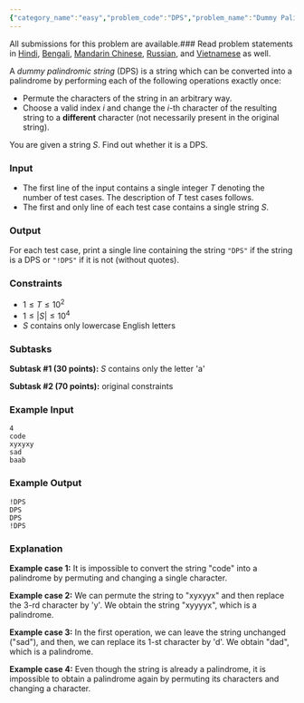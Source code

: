 ```yaml
---
{"category_name":"easy","problem_code":"DPS","problem_name":"Dummy Palindromic Strings","languages_supported":{"0":"C","1":"CPP14","2":"JAVA","3":"PYTH","4":"PYTH 3.6","5":"PYPY","6":"CS2","7":"PAS fpc","8":"PAS gpc","9":"RUBY","10":"PHP","11":"GO","12":"NODEJS","13":"HASK","14":"rust","15":"SCALA","16":"swift","17":"D","18":"PERL","19":"FORT","20":"WSPC","21":"ADA","22":"CAML","23":"ICK","24":"BF","25":"ASM","26":"CLPS","27":"PRLG","28":"ICON","29":"SCM qobi","30":"PIKE","31":"ST","32":"NICE","33":"LUA","34":"BASH","35":"NEM","36":"LISP sbcl","37":"LISP clisp","38":"SCM guile","39":"JS","40":"ERL","41":"TCL","42":"kotlin","43":"PERL6","44":"TEXT","45":"SCM chicken","46":"PYP3","47":"CLOJ","48":"R","49":"COB","50":"FS"},"max_timelimit":1,"source_sizelimit":50000,"problem_author":"abdullah768","problem_tester":null,"date_added":"15-05-2019","tags":{"0":"abdullah768","1":"frequency","2":"ltime72","3":"simple","4":"taran_1407"},"time":{"view_start_date":1558803600,"submit_start_date":1558803600,"visible_start_date":1558803600,"end_date":1735669800},"is_direct_submittable":false,"layout":"problem"}
---
```

<span class="solution-visible-txt">All submissions for this problem are available.</span>### Read problem statements in [Hindi](http://www.codechef.com/download/translated/LTIME72/hindi/DPS.pdf), [Bengali](http://www.codechef.com/download/translated/LTIME72/bengali/DPS.pdf), [Mandarin Chinese](http://www.codechef.com/download/translated/LTIME72/mandarin/DPS.pdf), [Russian](http://www.codechef.com/download/translated/LTIME72/russian/DPS.pdf), and [Vietnamese](http://www.codechef.com/download/translated/LTIME72/vietnamese/DPS.pdf) as well.

A *dummy palindromic string* (DPS) is a string which can be converted into a palindrome by performing each of the following operations exactly once:
- Permute the characters of the string in an arbitrary way.
- Choose a valid index $i$ and change the $i$-th character of the resulting string to a **different** character (not necessarily present in the original string).

You are given a string $S$. Find out whether it is a DPS.

### Input
- The first line of the input contains a single integer $T$ denoting the number of test cases. The description of $T$ test cases follows.
- The first and only line of each test case contains a single string $S$.

### Output
For each test case, print a single line containing the string `"DPS"` if the string is a DPS or `"!DPS"` if it is not (without quotes).

### Constraints
- $1 \le T \le 10^2$
- $1 \le |S| \le 10^4$
- $S$ contains only lowercase English letters

### Subtasks
**Subtask #1 (30 points):** $S$ contains only the letter 'a'

**Subtask #2 (70 points):** original constraints

### Example Input
```
4
code
xyxyxy
sad
baab
```

### Example Output
```
!DPS
DPS
DPS
!DPS
```

### Explanation
**Example case 1:** It is impossible to convert the string "code" into a palindrome by permuting and changing a single character.

**Example case 2:** We can permute the string to "xyxyyx" and then replace the $3$-rd character by 'y'. We obtain the string "xyyyyx", which is a palindrome.

**Example case 3:** In the first operation, we can leave the string unchanged ("sad"), and then, we can replace its $1$-st character by 'd'. We obtain "dad", which is a palindrome.

**Example case 4:** Even though the string is already a palindrome, it is impossible to obtain a palindrome again by permuting its characters and changing a character.
